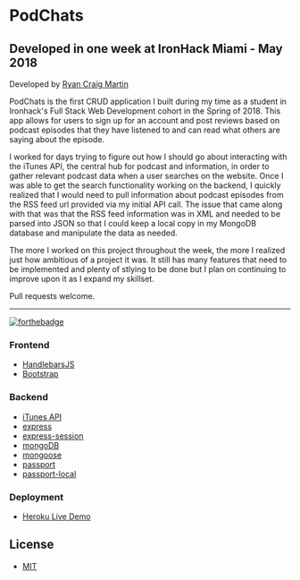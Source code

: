 # PodChats

## Developed in one week at IronHack Miami - May 2018

Developed by [Ryan Craig Martin](https://github.com/ryanmartin)

PodChats is the first CRUD application I built during my time as a student in Ironhack's Full Stack Web Development cohort in the Spring of 2018. This app allows for users to sign up for an account and post reviews based on podcast episodes that they have listened to and can read what others are saying about the episode.

I worked for days trying to figure out how I should go about interacting with the iTunes API, the central hub for podcast and information, in order to gather relevant podcast data when a user searches on the website. Once I was able to get the search functionality working on the backend, I quickly realized that I would need to pull information about podcast episodes from the RSS feed url provided via my initial API call. The issue that came along with that was that the RSS feed information was in XML and needed to be parsed into JSON so that I could keep a local copy in my MongoDB database and manipulate the data as needed.

The more I worked on this project throughout the week, the more I realized just how ambitious of a project it was. It still has many features that need to be implemented and plenty of stlying to be done but I plan on continuing to improve upon it as I expand my skillset.

Pull requests welcome.

---

[![forthebadge](https://forthebadge.com/images/badges/made-with-javascript.svg)](https://forthebadge.com) 

### Frontend

- [HandlebarsJS](https://handlebarsjs.com/)
- [Bootstrap](https://getbootstrap.com/docs/4.1/)

### Backend

- [iTunes API](https://affiliate.itunes.apple.com/resources/documentation/itunes-store-web-service-search-api/#searching)
- [express](https://expressjs.com/)
- [express-session](https://github.com/expressjs/session#express-session)
- [mongoDB](https://www.mongodb.com/)
- [mongoose](http://mongoosejs.com/)
- [passport](http://www.passportjs.org/)
- [passport-local](https://github.com/jaredhanson/passport-local#passport-local)

### Deployment

- [Heroku Live Demo](https://podchatsapp.herokuapp.com/)

## License

- [MIT](./LICENSE)
